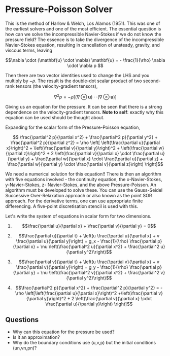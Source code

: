 Pressure-Poisson Solver
=======================

This is the method of Harlow & Welch, Los Alamos (1951). This was one of the earliest solvers and one of the most efficient. The essential question is how can we solve the incompressible Navier-Stokes if we do not know the pressure field? The essence is to take the divergence of the incompressible Navier-Stokes equation, resulting in cancellation of unsteady, gravity, and viscous terms, leaving

$$\nabla \cdot (\mathbf{u} \cdot \nabla) \mathbf{u} = - \frac{1}{\rho} \nabla \cdot \nabla p $$

Then there are two vector identities used to change the LHS and you multiply by $- \rho$. The result is the double-dot scalar product of two second-rank tensors (the velocity-gradient tensors),

$$ \nabla ^2 p = - \rho \left[(\nabla \otimes \mathbf{u}) \cdot \cdot (\nabla \otimes \mathbf{u})\right]$$

Giving us an equation for the pressure. It can be seen that there is a strong dependence on the velocity-gradient tensors. **Note to self**: exactly why this equation can be used should be thought about.

Expanding for the scalar form of the Pressure-Poisson equation,

$$ \frac{\partial^2 p}{\partial x^2} + \frac{\partial^2 p}{\partial y^2} + \frac{\partial^2 p}{\partial z^2} = \rho \left[ \left(\frac{\partial u}{\partial x}\right)^2 + \left(\frac{\partial v}{\partial y}\right)^2 + \left(\frac{\partial w}{\partial z}\right)^2 + 2 \left(\frac{\partial v}{\partial x} \cdot \frac{\partial u}{\partial y} + \frac{\partial w}{\partial x} \cdot \frac{\partial u}{\partial z} + \frac{\partial w}{\partial y} \cdot \frac{\partial v}{\partial z}\right) \right]$$

We need a numerical solution for this equation!! There is then an algorithm with five equations involved - the continuity equation, the x-Navier-Stokes, y-Navier-Stokes, z- Navier-Stokes, and the above Pressure-Poisson. An algorithm must be developed to solve these. You can use the Gauss-Seidel Successive Over-Relaxation approach or also known as the point SOR approach. For the derivative terms, one can use appropriate finite differencing. A five-point discretisation stencil is used with this.

Let's write the system of equations in scalar form for two dimensions.

1. $$\frac{\partial u}{\partial x} + \frac{\partial v}{\partial y} = 0$$

2. $$\frac{\partial u}{\partial t} + \left(u \frac{\partial u}{\partial x} + v \frac{\partial u}{\partial y}\right) = g_x - \frac{1}{\rho} \frac{\partial p}{\partial x} + \nu \left(\frac{\partial^2 u}{\partial x^2} + \frac{\partial^2 u}{\partial y^2}\right)$$

3. $$\frac{\partial v}{\partial t} + \left(u \frac{\partial v}{\partial x} + v \frac{\partial v}{\partial y}\right) = g_y - \frac{1}{\rho} \frac{\partial p}{\partial y} + \nu \left(\frac{\partial^2 v}{\partial x^2} + \frac{\partial^2 v}{\partial y^2}\right)$$

4. $$\frac{\partial^2 p}{\partial x^2} + \frac{\partial^2 p}{\partial y^2} = -\rho \left[\left(\frac{\partial u}{\partial x}\right)^2 +\left(\frac{\partial v}{\partial y}\right)^2 + 2 \left(\frac{\partial v}{\partial x} \cdot \frac{\partial u}{\partial y}\right) \right]$$

Questions
---------

- Why can this equation for the pressure be used?
- Is it an approximation?
- Why do the boundary conditions use (u,v,p) but the initial conditions (un,vn,pn)?
